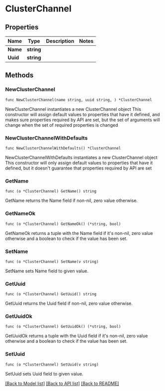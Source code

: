 # ClusterChannel

## Properties

Name | Type | Description | Notes
------------ | ------------- | ------------- | -------------
**Name** | **string** |  | 
**Uuid** | **string** |  | 

## Methods

### NewClusterChannel

`func NewClusterChannel(name string, uuid string, ) *ClusterChannel`

NewClusterChannel instantiates a new ClusterChannel object
This constructor will assign default values to properties that have it defined,
and makes sure properties required by API are set, but the set of arguments
will change when the set of required properties is changed

### NewClusterChannelWithDefaults

`func NewClusterChannelWithDefaults() *ClusterChannel`

NewClusterChannelWithDefaults instantiates a new ClusterChannel object
This constructor will only assign default values to properties that have it defined,
but it doesn't guarantee that properties required by API are set

### GetName

`func (o *ClusterChannel) GetName() string`

GetName returns the Name field if non-nil, zero value otherwise.

### GetNameOk

`func (o *ClusterChannel) GetNameOk() (*string, bool)`

GetNameOk returns a tuple with the Name field if it's non-nil, zero value otherwise
and a boolean to check if the value has been set.

### SetName

`func (o *ClusterChannel) SetName(v string)`

SetName sets Name field to given value.


### GetUuid

`func (o *ClusterChannel) GetUuid() string`

GetUuid returns the Uuid field if non-nil, zero value otherwise.

### GetUuidOk

`func (o *ClusterChannel) GetUuidOk() (*string, bool)`

GetUuidOk returns a tuple with the Uuid field if it's non-nil, zero value otherwise
and a boolean to check if the value has been set.

### SetUuid

`func (o *ClusterChannel) SetUuid(v string)`

SetUuid sets Uuid field to given value.



[[Back to Model list]](../README.md#documentation-for-models) [[Back to API list]](../README.md#documentation-for-api-endpoints) [[Back to README]](../README.md)


